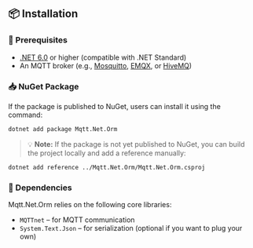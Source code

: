 ## 📦 Installation

### 🔧 Prerequisites

- [.NET 6.0](https://dotnet.microsoft.com/en-us/download) or higher (compatible with .NET Standard)
- An MQTT broker (e.g., [Mosquitto](https://mosquitto.org/), [EMQX](https://www.emqx.io/), or [HiveMQ](https://www.hivemq.com/))

### 📥 NuGet Package

If the package is published to NuGet, users can install it using the command:

```bash
dotnet add package Mqtt.Net.Orm
```

> 💡 **Note:** If the package is not yet published to NuGet, you can build the project locally and add a reference manually:

```bash
dotnet add reference ../Mqtt.Net.Orm/Mqtt.Net.Orm.csproj
```

### 🔌 Dependencies

Mqtt.Net.Orm relies on the following core libraries:

- `MQTTnet` – for MQTT communication
- `System.Text.Json` – for serialization (optional if you want to plug your own)

